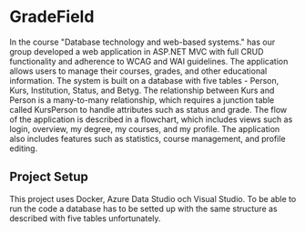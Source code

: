 # GradeField
In the course "Database technology and web-based systems." has our group developed a web application in ASP.NET MVC with full CRUD functionality and adherence to WCAG and WAI guidelines. The application allows users to manage their courses, grades, and other educational information. The system is built on a database with five tables - Person, Kurs, Institution, Status, and Betyg. The relationship between Kurs and Person is a many-to-many relationship, which requires a junction table called KursPerson to handle attributes such as status and grade. The flow of the application is described in a flowchart, which includes views such as login, overview, my degree, my courses, and my profile. The application also includes features such as statistics, course management, and profile editing.

## Project Setup
This project uses Docker, Azure Data Studio och Visual Studio. To be able to run the code a database has to be setted up with the same structure as described with five tables unfortunately. 
